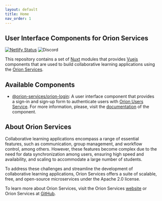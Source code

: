 ```yaml
---
layout: default
title: Home
nav_order: 1
---
```


## User Interface Components for Orion Services

[![Netlify Status](https://api.netlify.com/api/v1/badges/f8b61d44-3a90-4c59-94c1-8fbd60e82d15/deploy-status)](https://app.netlify.com/sites/ui-orion-services/deploys)
![Discord](https://img.shields.io/discord/713516488601894922?style=flat&label=Discord&color=%23D8FCD3&link=https%3A%2F%2Fdiscord.com%2Finvite%2FXpyGTZPApN)


This repository contains a set of [Nuxt](https://nuxt.com/) modules that
provides [Vuejs](https://vuejs.org) components that are used to build
collaborative learning applications using the [Orion Services](https://orion-services.dev).

## Available Components

- [@orion-services/orion-login](https://www.npmjs.com/package/@orion-services/orion-login):
  A user interface component that provides a sign-in and sign-up form to
  authenticate users with [Orion Users Service](https://users.orion-services.dev).
  For more information, please, visit the
  [documentation](https://ui.orion-services.dev/components/orion-login/orion-login)
  of the component.

## About Orion Services

Collaborative learning applications encompass a range of essential features,
such as communication, group management, and workflow control, among others.
However, these features become complex due to the need for data synchronization
among users, ensuring high speed and availability, and scaling to accommodate a
large number of students.

To address these challenges and streamline the development of collaborative
learning applications, Orion Services offers a suite of scalable, free, and
open-source microservices under the Apache 2.0 license.

To learn more about Orion Services, visit the Orion Services
[website](https://orion-services.dev) or Orion Services at
[GitHub](https://github.com/orion-services).